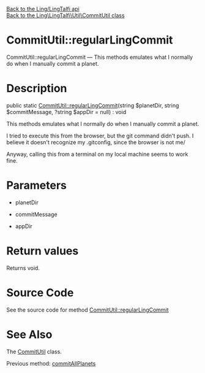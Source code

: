 [Back to the Ling/LingTalfi api](https://github.com/lingtalfi/LingTalfi/blob/master/doc/api/Ling/LingTalfi.md)<br>
[Back to the Ling\LingTalfi\Util\CommitUtil class](https://github.com/lingtalfi/LingTalfi/blob/master/doc/api/Ling/LingTalfi/Util/CommitUtil.md)


CommitUtil::regularLingCommit
================



CommitUtil::regularLingCommit — This methods emulates what I normally do when I manually commit a planet.




Description
================


public static [CommitUtil::regularLingCommit](https://github.com/lingtalfi/LingTalfi/blob/master/doc/api/Ling/LingTalfi/Util/CommitUtil/regularLingCommit.md)(string $planetDir, string $commitMessage, ?string $appDir = null) : void




This methods emulates what I normally do when I manually commit a planet.

I tried to execute this from the browser, but the git command didn't push.
I believe it doesn't recognize my .gitconfig, since the browser is not me/

Anyway, calling this from a terminal on my local machine seems to work fine.




Parameters
================


- planetDir

    

- commitMessage

    

- appDir

    


Return values
================

Returns void.








Source Code
===========
See the source code for method [CommitUtil::regularLingCommit](https://github.com/lingtalfi/LingTalfi/blob/master/Util/CommitUtil.php#L42-L63)


See Also
================

The [CommitUtil](https://github.com/lingtalfi/LingTalfi/blob/master/doc/api/Ling/LingTalfi/Util/CommitUtil.md) class.

Previous method: [commitAllPlanets](https://github.com/lingtalfi/LingTalfi/blob/master/doc/api/Ling/LingTalfi/Util/CommitUtil/commitAllPlanets.md)<br>

